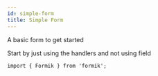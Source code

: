 ```yaml
---
id: simple-form
title: Simple Form
---
```


A basic form to get started

Start by just using the handlers and not using field

```tsx
import { Formik } from 'formik';
```